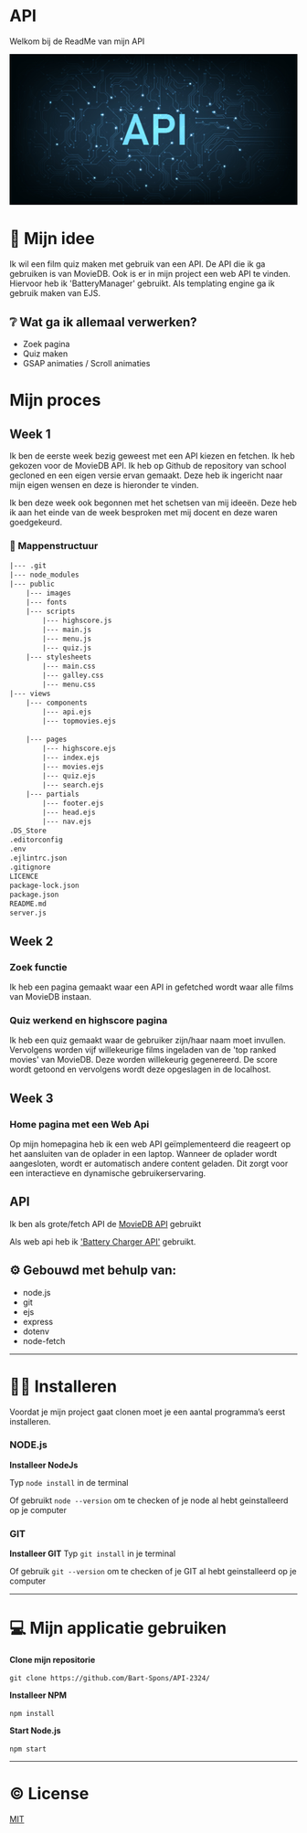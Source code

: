 # API

Welkom bij de ReadMe van mijn API

![api](./public/images/api.jpeg) 


# 🤔 Mijn idee

Ik wil een film quiz maken met gebruik van een API. De API die ik ga gebruiken is van MovieDB. Ook is er in mijn project een web API te vinden. Hiervoor heb ik 'BatteryManager' gebruikt. Als templating engine ga ik gebruik maken van EJS. 

## ❔ Wat ga ik allemaal verwerken?

- Zoek pagina
- Quiz maken
- GSAP animaties / Scroll animaties

<!-- # 📖 Hoe moet je mijn applicatie gebruiken?

Ik heb de applicatie gemaakt voor mobiel formaat dus als je naar een ejs pagina gaat moet je f12 gebruiken om deze goed in beeld te krijgen. Of je moet de pagina inspecteren (voor laptop/pc gebruikers). -->

# Mijn proces

## Week 1

Ik ben de eerste week bezig geweest met een API kiezen en fetchen. Ik heb gekozen voor de MovieDB API. Ik heb op Github de repository van school gecloned en een eigen versie ervan gemaakt. Deze heb ik ingericht naar mijn eigen wensen en deze is hieronder te vinden. 

Ik ben deze week ook begonnen met het schetsen van mij ideeën. Deze heb ik aan het einde van de week besproken met mij docent en deze waren goedgekeurd.


### :construction: Mappenstructuur
```
|--- .git
|--- node_modules
|--- public
    |--- images
    |--- fonts
    |--- scripts
        |--- highscore.js
        |--- main.js
        |--- menu.js
        |--- quiz.js
    |--- stylesheets
        |--- main.css
        |--- galley.css
        |--- menu.css
|--- views
    |--- components
        |--- api.ejs
        |--- topmovies.ejs
       
    |--- pages
        |--- highscore.ejs
        |--- index.ejs
        |--- movies.ejs
        |--- quiz.ejs
        |--- search.ejs
    |--- partials      
        |--- footer.ejs
        |--- head.ejs
        |--- nav.ejs
.DS_Store
.editorconfig
.env
.ejlintrc.json
.gitignore
LICENCE
package-lock.json
package.json
README.md
server.js

```

## Week 2
### Zoek functie
Ik heb een pagina gemaakt waar een API in gefetched wordt waar alle films van MovieDB instaan. 

### Quiz werkend en highscore pagina
Ik heb een quiz gemaakt waar de gebruiker zijn/haar naam moet invullen. Vervolgens worden vijf willekeurige films ingeladen van de 'top ranked movies' van MovieDB. Deze worden willekeurig gegenereerd. De score wordt getoond en vervolgens wordt deze opgeslagen in de localhost.

## Week 3

### Home pagina met een Web Api
Op mijn homepagina heb ik een web API geïmplementeerd die reageert op het aansluiten van de oplader in een laptop. Wanneer de oplader wordt aangesloten, wordt er automatisch andere content geladen. Dit zorgt voor een interactieve en dynamische gebruikerservaring.

## API

Ik ben als grote/fetch API de <a href="https://developer.themoviedb.org/reference/intro/getting-started" >MovieDB API</a> gebruikt

Als web api heb ik <a href="https://www.w3.org/TR/battery-status/#examples">'Battery Charger API'</a> gebruikt.


## ⚙️ Gebouwd met behulp van:
- node.js
- git
- ejs
- express
- dotenv
- node-fetch

***

# 💁‍♂️ Installeren
Voordat je mijn project gaat clonen moet je een aantal programma’s eerst installeren.

### NODE.js
**Installeer NodeJs**

Typ `node install` in de terminal

Of gebruikt `node --version` om te checken of je node al hebt geinstalleerd op je computer

### GIT
**Installeer GIT**
Typ `git install` in je terminal

Of gebruik `git --version` om te checken of je GIT al hebt geinstalleerd op je computer

***

# 💻 Mijn applicatie gebruiken

**Clone mijn repositorie**

`git clone https://github.com/Bart-Spons/API-2324/`

**Installeer NPM**

`npm install`

**Start Node.js**

`npm start`

***



# ©️ License
[MIT](https://github.com/Bart-Spons/API/blob/main/LICENSE)




